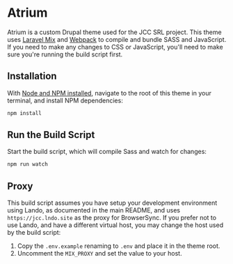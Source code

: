 # Atrium

Atrium is a custom Drupal theme used for the JCC SRL project. This theme uses [Laravel Mix](https://laravel-mix.com) and [Webpack](https://webpack.js.org) to compile and bundle SASS and JavaScript. If you need to make any changes to CSS or JavaScript, you'll need to make sure you're running the build script first.

## Installation

With [Node and NPM installed](https://docs.npmjs.com/downloading-and-installing-node-js-and-npm), navigate to the root of this theme in your terminal, and install NPM dependencies:

```sh
npm install
```

## Run the Build Script

Start the build script, which will compile Sass and watch for changes:

```sh
npm run watch
```

## Proxy

This build script assumes you have setup your development environment using Lando, as documented in the main README, and uses `https://jcc.lndo.site` as the proxy for BrowserSync. If you prefer not to use Lando, and have a different virtual host, you may change the host used by the build script:

1. Copy the `.env.example` renaming to `.env` and place it in the theme root.
2. Uncomment the `MIX_PROXY` and set the value to your host.
